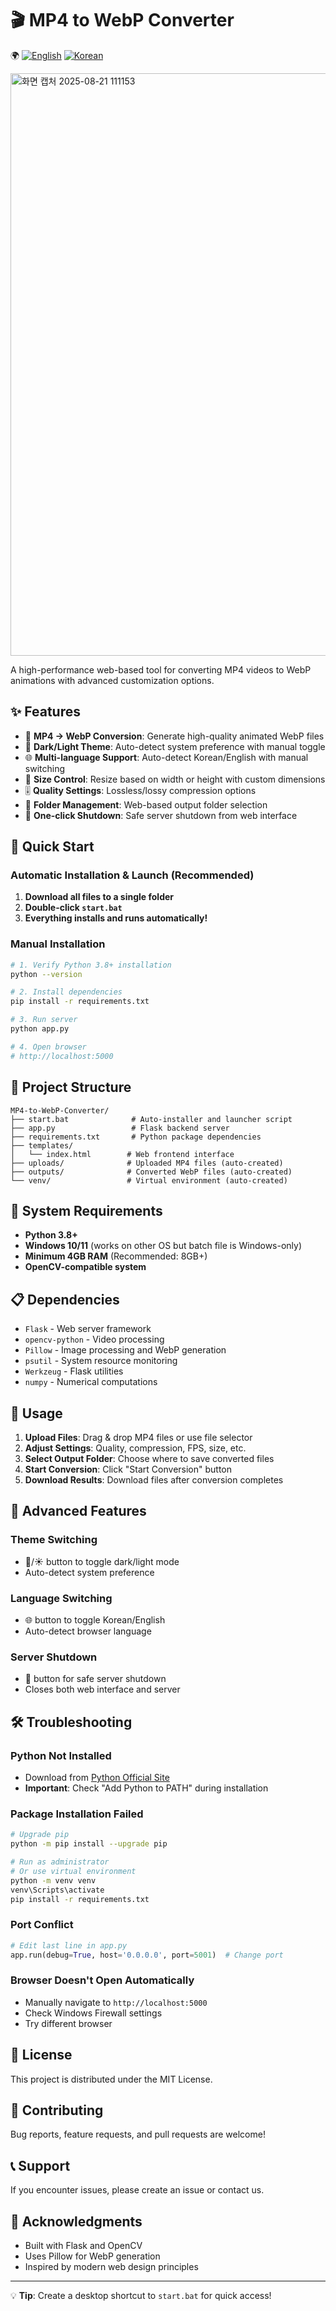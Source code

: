 # 🎬 MP4 to WebP Converter

🌍
[![English](https://img.shields.io/badge/lang-English-blue)](README.md)
[![Korean](https://img.shields.io/badge/lang-한국어-red)](README.ko.md)

<img width="1092" height="932" alt="화면 캡처 2025-08-21 111153" src="https://github.com/user-attachments/assets/c5bc8b48-0069-4f2d-8521-864846c93daf" />

A high-performance web-based tool for converting MP4 videos to WebP animations with advanced customization options.

## ✨ Features

- 🎥 **MP4 → WebP Conversion**: Generate high-quality animated WebP files
- 🎨 **Dark/Light Theme**: Auto-detect system preference with manual toggle
- 🌐 **Multi-language Support**: Auto-detect Korean/English with manual switching
- 📐 **Size Control**: Resize based on width or height with custom dimensions
- 🎚️ **Quality Settings**: Lossless/lossy compression options
- 📁 **Folder Management**: Web-based output folder selection
- 🔌 **One-click Shutdown**: Safe server shutdown from web interface

## 🚀 Quick Start

### Automatic Installation & Launch (Recommended)

1. **Download all files to a single folder**
2. **Double-click `start.bat`**
3. **Everything installs and runs automatically!**

### Manual Installation

```bash
# 1. Verify Python 3.8+ installation
python --version

# 2. Install dependencies
pip install -r requirements.txt

# 3. Run server
python app.py

# 4. Open browser
# http://localhost:5000
```

## 📁 Project Structure

```
MP4-to-WebP-Converter/
├── start.bat              # Auto-installer and launcher script
├── app.py                 # Flask backend server
├── requirements.txt       # Python package dependencies
├── templates/
│   └── index.html        # Web frontend interface
├── uploads/              # Uploaded MP4 files (auto-created)
├── outputs/              # Converted WebP files (auto-created)
└── venv/                 # Virtual environment (auto-created)
```

## 🔧 System Requirements

- **Python 3.8+**
- **Windows 10/11** (works on other OS but batch file is Windows-only)
- **Minimum 4GB RAM** (Recommended: 8GB+)
- **OpenCV-compatible system**

## 📋 Dependencies

- `Flask` - Web server framework
- `opencv-python` - Video processing
- `Pillow` - Image processing and WebP generation
- `psutil` - System resource monitoring
- `Werkzeug` - Flask utilities
- `numpy` - Numerical computations

## 🎯 Usage

1. **Upload Files**: Drag & drop MP4 files or use file selector
2. **Adjust Settings**: Quality, compression, FPS, size, etc.
3. **Select Output Folder**: Choose where to save converted files
4. **Start Conversion**: Click "Start Conversion" button
5. **Download Results**: Download files after conversion completes

## 🌟 Advanced Features

### Theme Switching
- 🌙/☀️ button to toggle dark/light mode
- Auto-detect system preference

### Language Switching  
- 🌐 button to toggle Korean/English
- Auto-detect browser language

### Server Shutdown
- 🔌 button for safe server shutdown
- Closes both web interface and server

## 🛠️ Troubleshooting

### Python Not Installed
- Download from [Python Official Site](https://www.python.org/downloads/)
- **Important**: Check "Add Python to PATH" during installation

### Package Installation Failed
```bash
# Upgrade pip
python -m pip install --upgrade pip

# Run as administrator
# Or use virtual environment
python -m venv venv
venv\Scripts\activate
pip install -r requirements.txt
```

### Port Conflict
```python
# Edit last line in app.py
app.run(debug=True, host='0.0.0.0', port=5001)  # Change port
```

### Browser Doesn't Open Automatically
- Manually navigate to `http://localhost:5000`
- Check Windows Firewall settings
- Try different browser

## 📜 License

This project is distributed under the MIT License.

## 🤝 Contributing

Bug reports, feature requests, and pull requests are welcome!

## 📞 Support

If you encounter issues, please create an issue or contact us.

## 🎉 Acknowledgments

- Built with Flask and OpenCV
- Uses Pillow for WebP generation
- Inspired by modern web design principles

---

💡 **Tip**: Create a desktop shortcut to `start.bat` for quick access!
